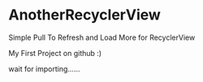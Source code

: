 # AnotherRecyclerView
Simple Pull To Refresh and Load More for RecyclerView

My First Project on github :)

wait for importing......
